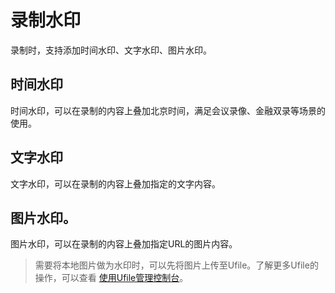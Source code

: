 # 录制水印

录制时，支持添加时间水印、文字水印、图片水印。

## 时间水印

时间水印，可以在录制的内容上叠加北京时间，满足会议录像、金融双录等场景的使用。

## 文字水印

文字水印，可以在录制的内容上叠加指定的文字内容。

## 图片水印。

图片水印，可以在录制的内容上叠加指定URL的图片内容。

> 需要将本地图片做为水印时，可以先将图片上传至Ufile。了解更多Ufile的操作，可以查看 [使用Ufile管理控制台](https://docs.ucloud.cn/storage_cdn/ufile/quick/console)。


